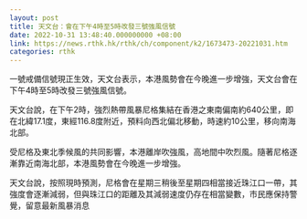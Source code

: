 ```yaml
---
layout: post
title: 天文台：會在下午4時至5時改發三號強風信號
date: 2022-10-31 13:48:40.000000000 +08:00
link: https://news.rthk.hk/rthk/ch/component/k2/1673473-20221031.htm
categories: rthk
---
```


一號戒備信號現正生效，天文台表示，本港風勢會在今晚進一步增強，天文台會在下午4時至5時改發三號強風信號。

天文台說，在下午2時，強烈熱帶風暴尼格集結在香港之東南偏南約640公里，即在北緯17.1度，東經116.8度附近，預料向西北偏北移動，時速約10公里，移向南海北部。

受尼格及東北季候風的共同影響，本港離岸吹強風，高地間中吹烈風。隨著尼格逐漸靠近南海北部，本港風勢會在今晚進一步增強。

天文台說，按照現時預測，尼格會在星期三稍後至星期四相當接近珠江口一帶，其強度會逐漸減弱，但與珠江口的距離及其減弱速度仍存在相當變數，市民應保持警覺，留意最新風暴消息
